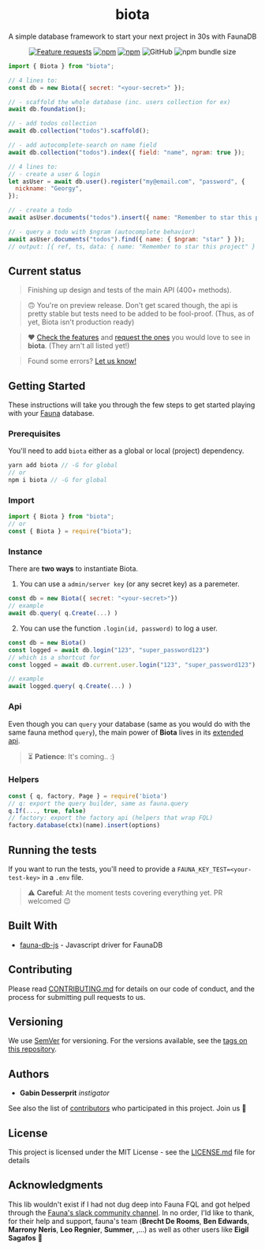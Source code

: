 <h1 align="center">biota</h1>
<p align="center">A simple database framework to start your next project in 30s with FaunaDB</p>

<div align="center">

[![Feature requests](https://img.shields.io/badge/feature-requests-violet?style=flat-square)](https://github.com/gahabeen/biota/issues?q=is%3Aopen+is%3Aissue+label%3A%22Type%3A+Feature%22) [![npm](https://img.shields.io/npm/v/biota?style=flat-square)](https://www.npmjs.com/package/biota) [![npm](https://img.shields.io/npm/dm/biota?style=flat-square)](https://www.npmjs.com/package/biota) ![GitHub](https://img.shields.io/github/license/gahabeen/biota?style=flat-square) ![npm bundle size](https://img.shields.io/bundlephobia/minzip/biota?style=flat-square)

</div>
 

```js
import { Biota } from "biota";
```

```js
// 4 lines to:
const db = new Biota({ secret: "<your-secret>" });

// - scaffold the whole database (inc. users collection for ex)
await db.foundation();

// - add todos collection
await db.collection("todos").scaffold();

// - add autocomplete-search on name field
await db.collection("todos").index({ field: "name", ngram: true });
```

```js
// 4 lines to:
// - create a user & login
let asUser = await db.user().register("my@email.com", "password", {
  nickname: "Georgy",
});

// - create a todo
await asUser.documents("todos").insert({ name: "Remember to star this project" });

// - query a todo with $ngram (autocomplete behavior)
await asUser.documents("todos").find({ name: { $ngram: "star" } });
// output: [{ ref, ts, data: { name: "Remember to star this project" } }]
```

## Current status

> Finishing up design and tests of the main API (400+ methods).

> 🙃 You're on preview release. Don't get scared though, the api is pretty stable but tests need to be added to be fool-proof. (Thus, as of yet, Biota isn't production ready)

> ❤️ [Check the features](https://github.com/gahabeen/biota/issues?q=is%3Aopen+is%3Aissue+label%3A%22Type%3A+Feature%22) and [request the ones](https://github.com/gahabeen/biota/issues?q=is%3Aopen+is%3Aissue+label%3A%22Type%3A+Feature%22) you would love to see in **biota**. (They arn't all listed yet!)

> Found some errors? [Let us know!](https://github.com/gahabeen/biota/issues/new)


## Getting Started

These instructions will take you through the few steps to get started playing with your [Fauna](fauna.com/) database.

### Prerequisites

You'll need to add `biota` either as a global or local (project) dependency.

```js
yarn add biota // -G for global
// or
npm i biota // -G for global
```

### Import

```js
import { Biota } from "biota";
// or
const { Biota } = require("biota");
```

### Instance

There are **two ways** to instantiate Biota.

1. You can use a `admin/server key` (or any secret key) as a paremeter.

```js
const db = new Biota({ secret: "<your-secret>"})
// example
await db.query( q.Create(...) )
```

2. You can use the function `.login(id, password)` to log a user.

```js
const db = new Biota()
const logged = await db.login("123", "super_password123")
// which is a shortcut for
const logged = await db.current.user.login("123", "super_password123")

// example
await logged.query( q.Create(...) )
```

### Api

Even though you can `query` your database (same as you would do with the same fauna method `query`), the main power of **Biota** lives in its [extended api](#).

> ⏳ **Patience**: It's coming.. :)

### Helpers

```js
const { q, factory, Page } = require('biota')
// q: export the query builder, same as fauna.query
q.If(..., true, false)
// factory: export the factory api (helpers that wrap FQL)
factory.database(ctx)(name).insert(options)
```

## Running the tests

If you want to run the tests, you'll need to provide a `FAUNA_KEY_TEST=<your-test-key>` in a `.env` file.

> :warning: **Careful**: At the moment tests covering everything yet. PR welcomed 😉

## Built With

- [fauna-db-js](https://github.com/fauna/faunadb-js) - Javascript driver for FaunaDB

## Contributing

Please read [CONTRIBUTING.md](CONTRIBUTING.md) for details on our code of conduct, and the process for submitting pull requests to us.

## Versioning

We use [SemVer](http://semver.org/) for versioning.
For the versions available, see the [tags on this repository](https://github.com/gahabeen/biota/tags).

## Authors

- **Gabin Desserprit** _instigator_

See also the list of [contributors](https://github.com/gahabeen/biota/contributors) who participated in this project.
Join us :beers:

## License

This project is licensed under the MIT License - see the [LICENSE.md](LICENSE.md) file for details

## Acknowledgments

This lib wouldn't exist if I had not dug deep into Fauna FQL and got helped through the [Fauna's slack community channel](fauna-community.slack.com). In no order, I'ld like to thank, for their help and support, fauna's team (**Brecht De Rooms**, **Ben Edwards**, **Marrony Neris**, **Leo Regnier**, **Summer**, ,...) as well as other users like **Eigil Sagafos** 🙏
